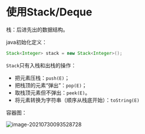 # 使用Stack/Deque

栈：后进先出的数据结构。

java初始化定义：

```java
Stack<Integer> stack = new Stack<Integer>();
```

`Stack`只有入栈和出栈的操作：

- 把元素压栈：`push(E)`；
- 把栈顶的元素“弹出”：`pop(E)`；
- 取栈顶元素但不弹出：`peek(E)`。
- 将元素转换为字符串（顺序从栈底开始）：`toString(E)`

容器图：

![image-20210730093528728](C:\Users\flyer\OneDrive\笔记\Note\Java\02_使用Stack.assets\image-20210730093528728.png)
